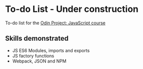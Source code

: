 # To-do List - Under construction

To-do list for the <a href="https://www.theodinproject.com/lessons/node-path-javascript-todo-list">Odin Project: JavaScript course</a>

## Skills demonstrated

- JS ES6 Modules, imports and exports
- JS factory functions
- Webpack, JSON and NPM